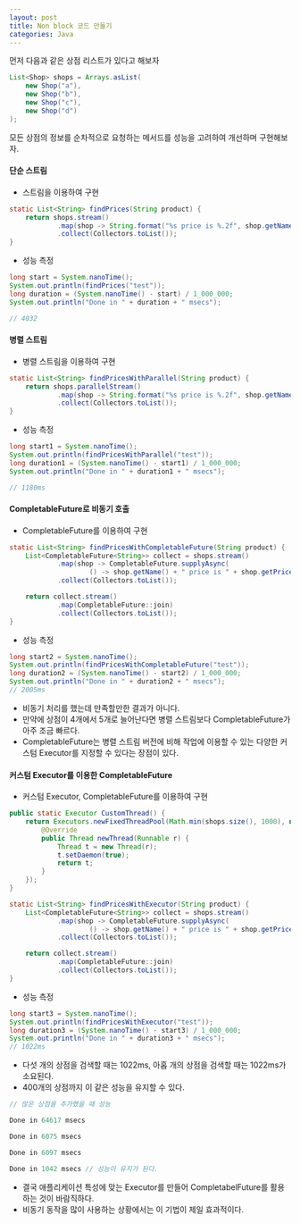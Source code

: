 ```yaml
---
layout: post
title: Non block 코드 만들기
categories: Java
---
```


먼저 다음과 같은 상점 리스트가 있다고 해보자

```java
List<Shop> shops = Arrays.asList(
    new Shop("a"),
    new Shop("b"),
    new Shop("c"),
    new Shop("d")
);
```

모든 상점의 정보를 순차적으로 요청하는 메서드를 성능을 고려하여 개선하며 구현해보자.

#### 단순 스트림

- 스트림을 이용하여 구현

```java
static List<String> findPrices(String product) {
    return shops.stream()
            .map(shop -> String.format("%s price is %.2f", shop.getName(), shop.getPrice(product)))
            .collect(Collectors.toList());
}
```

- 성능 측정

```java
long start = System.nanoTime();
System.out.println(findPrices("test"));
long duration = (System.nanoTime() - start) / 1_000_000;
System.out.println("Done in " + duration + " msecs");

// 4032
```


#### 병렬 스트림

- 병렬 스트림을 이용하여 구현

```java
static List<String> findPricesWithParallel(String product) {
    return shops.parallelStream()
            .map(shop -> String.format("%s price is %.2f", shop.getName(), shop.getPrice(product)))
            .collect(Collectors.toList());
}
```

- 성능 측정

```java
long start1 = System.nanoTime();
System.out.println(findPricesWithParallel("test"));
long duration1 = (System.nanoTime() - start1) / 1_000_000;
System.out.println("Done in " + duration1 + " msecs");

// 1180ms
```


#### CompletableFuture로 비동기 호출

- CompletableFuture를 이용하여 구현

```java
static List<String> findPricesWithCompletableFuture(String product) {
    List<CompletableFuture<String>> collect = shops.stream()
            .map(shop -> CompletableFuture.supplyAsync(
                    () -> shop.getName() + " price is " + shop.getPrice(product)))
            .collect(Collectors.toList());

    return collect.stream()
            .map(CompletableFuture::join)
            .collect(Collectors.toList());
}
```

- 성능 측정

```java
long start2 = System.nanoTime();
System.out.println(findPricesWithCompletableFuture("test"));
long duration2 = (System.nanoTime() - start2) / 1_000_000;
System.out.println("Done in " + duration2 + " msecs");
// 2005ms
```

- 비동기 처리를 했는데 만족할만한 결과가 아니다. 
- 만약에 상점이 4개에서 5개로 늘어난다면 병렬 스트림보다 CompletableFuture가 아주 조금 빠르다.
- CompletableFuture는 병렬 스트림 버전에 비해 작업에 이용할 수 있는 다양한 커스텀 Executor를 지정할 수 있다는 장점이 있다.

#### 커스텀 Executor를 이용한 CompletableFuture
- 커스텀 Executor, CompletableFuture를 이용하여 구현

```java
public static Executor CustomThread() {
    return Executors.newFixedThreadPool(Math.min(shops.size(), 1000), new ThreadFactory() {
        @Override
        public Thread newThread(Runnable r) {
            Thread t = new Thread(r);
            t.setDaemon(true);
            return t;
        }
    });
}
```

```java
static List<String> findPricesWithExecutor(String product) {
    List<CompletableFuture<String>> collect = shops.stream()
            .map(shop -> CompletableFuture.supplyAsync(
                    () -> shop.getName() + " price is " + shop.getPrice(product), CustomThread()))
            .collect(Collectors.toList());

    return collect.stream()
            .map(CompletableFuture::join)
            .collect(Collectors.toList());
}
```

- 성능 측정

```java
long start3 = System.nanoTime();
System.out.println(findPricesWithExecutor("test"));
long duration3 = (System.nanoTime() - start3) / 1_000_000;
System.out.println("Done in " + duration3 + " msecs");
// 1022ms
```

- 다섯 개의 상점을 검색할 때는 1022ms, 아홉 개의 상점을 검색할 때는 1022ms가 소요된다.
- 400개의 상점까지 이 같은 성능을 유지할 수 있다.

```java
// 많은 상점을 추가했을 때 성능

Done in 64617 msecs

Done in 6075 msecs

Done in 6097 msecs

Done in 1042 msecs // 성능이 유지가 된다.
```

- 결국 애플리케이션 특성에 맞는 Executor를 만들어 CompletabelFuture를 활용하는 것이 바람직하다.
- 비동기 동작을 많이 사용하는 상황에서는 이 기법이 제일 효과적이다.